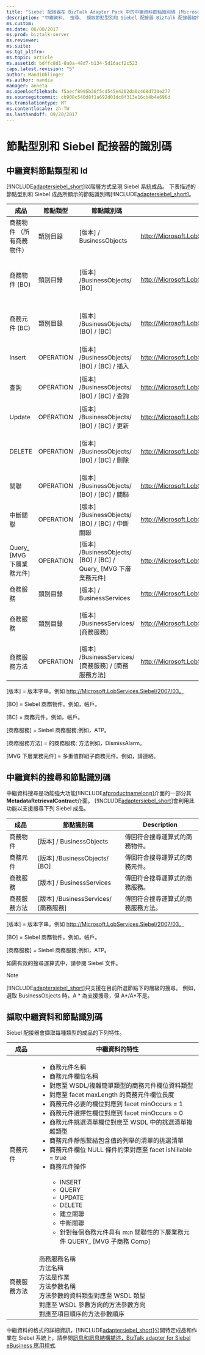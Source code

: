 ```yaml
---
title: "Siebel 配接器在 BizTalk Adapter Pack 中的中繼資料節點識別碼 |Microsoft 文件"
description: "中繼資料、 搜尋、 擷取節點型別和 Siebel 配接器-BizTalk 配接器組件 (BAP) 中公開的 Siebel 元件中使用的識別碼"
ms.custom: 
ms.date: 06/08/2017
ms.prod: biztalk-server
ms.reviewer: 
ms.suite: 
ms.tgt_pltfrm: 
ms.topic: article
ms.assetid: bdffc8d1-0a0a-48d7-b134-5d16acf2c523
caps.latest.revision: "5"
author: MandiOhlinger
ms.author: mandia
manager: anneta
ms.openlocfilehash: f5aecf8995b30f5cd545e4202da0c468d730e277
ms.sourcegitcommit: cb908c540d8f1a692d01dc8f313e16cb4b4e696d
ms.translationtype: MT
ms.contentlocale: zh-TW
ms.lasthandoff: 09/20/2017
---
```

# <a name="node-types-and-ids-for-the-siebel-adapter"></a>節點型別和 Siebel 配接器的識別碼

## <a name="metadata-node-types-and-ids"></a>中繼資料節點類型和 Id 
 [!INCLUDE[adaptersiebel_short](../../includes/adaptersiebel-short-md.md)]以階層方式呈現 Siebel 系統成品。 下表描述的節點型別和 Siebel 成品所顯示的節點識別碼[!INCLUDE[adaptersiebel_short](../../includes/adaptersiebel-short-md.md)]。  
  
|成品|節點類型|節點識別碼|範例|Description|  
|--------------|---------------|-------------|-------------|-----------------|  
|商務物件 （所有商務物件）|類別目錄|[版本] / BusinessObjects|http://Microsoft.LobServices.Siebel/2007/03/BusinessObjects|傳回所有的商務物件。|  
|商務物件 (BO)|類別目錄|[版本] /BusinessObjects/ [BO]|http://Microsoft.LobServices.Siebel/2007/03/BusinessObjects/Account|傳回與指定的商務物件相關聯的所有商務元件。|  
|商務元件 (BC)|類別目錄|[版本] /BusinessObjects/ [BO] / [BC]|http://Microsoft.LobServices.Siebel/2007/03/BusinessObjects/Account/Account|傳回與指定的商務元件相關聯的所有作業。|  
|Insert|OPERATION|[版本] /BusinessObjects/ [BO] / [BC] / 插入|http://Microsoft.LobServices.Siebel/2007/03/BusinessObjects/Account/Account/Insert|傳回指定的商務元件的插入作業。|  
|查詢|OPERATION|[版本] /BusinessObjects/ [BO] / [BC] / 查詢|http://Microsoft.LobServices.Siebel/2007/03/BusinessObjects/Account/Account/Query|傳回指定的商務元件的查詢作業。|  
|Update|OPERATION|[版本] /BusinessObjects/ [BO] / [BC] / 更新|http://Microsoft.LobServices.Siebel/2007/03/BusinessObjects/Account/Account/Update|傳回指定的商務元件的更新作業。|  
|DELETE|OPERATION|[版本] /BusinessObjects/ [BO] / [BC] / 刪除|http://Microsoft.LobServices.Siebel/2007/03/BusinessObjects/Account/Account/Delete|傳回指定的商務元件上的刪除作業。|  
|關聯|OPERATION|[版本] /BusinessObjects/ [BO] / [BC] / 關聯|http://Microsoft.LobServices.Siebel/2007/03/BusinessObjects/Account/Account/Associate|傳回指定的商務元件關聯的作業。|  
|中斷關聯|OPERATION|[版本] /BusinessObjects/ [BO] / [BC] / 中斷關聯|http://Microsoft.LobServices.Siebel/2007/03/BusinessObjects/Account/Account/Dissociate|傳回指定的商務元件中斷的作業。|  
|Query_ [MVG 下層業務元件]|OPERATION|[版本] /BusinessObjects/ [BO] / [BC] / Query_ [MVG 下層業務元件]|http://Microsoft.LobServices.Siebel/2007/03/BusinessObjects/Account/Account/Query_Contact|傳回的下層業務元件的查詢作業|  
|商務服務|類別目錄|[版本] / BusinessServices|http://Microsoft.LobServices.Siebel/2007/03/BusinessServices|傳回所有商務服務。|  
|商務服務|類別目錄|[版本] /BusinessServices/ [商務服務]|http://Microsoft.LobServices.Siebel/2007/03/BusinessServices/ATP|傳回指定的商務服務的所有商務方法。|  
|商務服務方法|OPERATION|[版本] /BusinessServices/ [商務服務] / [商務服務方法]|http://Microsoft.LobServices.Siebel/2007/03/BusinessServices/ATP/ATPRunCheck|傳回指定的商務服務方法。|  
  
 [版本] = 版本字串。例如 http://Microsoft.LobServices.Siebel/2007/03。  
  
 [BO] = Siebel 商務物件。例如，帳戶。  
  
 [BC] = 商務元件。例如，帳戶。  
  
 [商務服務] = Siebel 商務服務;例如，ATP。  
  
 [商務服務方法] = 的商務服務; 方法例如，DismissAlarm。  
  
 [MVG 下層業務元件] = 多重值群組子商務元件。例如，請連絡。  
  
## <a name="metadata-search-and-node-ids"></a>中繼資料的搜尋和節點識別碼  
 中繼資料搜尋是功能強大功能[!INCLUDE[afproductnamelong](../../includes/afproductnamelong-md.md)]介面的一部分其**MetadataRetrievalContract**介面。 [!INCLUDE[adaptersiebel_short](../../includes/adaptersiebel-short-md.md)]會利用此功能以支援搜尋下列 Siebel 成品。  
  
|成品|節點識別碼|Description|  
|--------------|-------------|-----------------|  
|商務物件|[版本] / BusinessObjects|傳回符合搜尋運算式的商務物件。|  
|商務元件|[版本] /BusinessObjects/ [BO]|傳回符合搜尋運算式的商務元件。|  
|商務服務|[版本] / BusinessServices|傳回符合搜尋運算式的商務服務。|  
|商務服務方法|[版本] /BusinessServices/ [商務服務]|傳回符合搜尋運算式的商務服務方法。|  
  
 [版本] = 版本字串。例如 http://Microsoft.LobServices.Siebel/2007/03。  
  
 [BO] = Siebel 商務物件。例如，帳戶。  
  
 [商務服務] = Siebel 商務服務;例如，ATP。  
  
 如需有效的搜尋運算式中，請參閱 Siebel 文件。  
  
> [!NOTE]
>  [!INCLUDE[adaptersiebel_short](../../includes/adaptersiebel-short-md.md)]只支援在目前所選節點下的層級的搜尋。  例如，選取 BusinessObjects 時，A * 為支援搜尋，但 A\*/A\*不是。  
  
## <a name="metadata-retrieval-and-node-ids"></a>擷取中繼資料和節點識別碼  
 Siebel 配接器會擷取每種類型的成品的下列特性。  
  
|成品|中繼資料的特性|  
|--------------|------------------------------|  
|商務元件|<ul><li>商務元件名稱</li><li>商務元件欄位名稱</li><li>對應至 WSDL/複雜簡單類型的商務元件欄位資料類型</li><li>對應至 facet maxLength 的商務元件欄位長度</li><li>商務元件必要的欄位對應到 facet minOccurs = 1</li><li>商務元件選擇性欄位對應到 facet minOccurs = 0</li><li>商務元件挑選清單欄位對應至 WSDL 中的挑選清單複雜類型</li><li>商務元件靜態繫結包含值的列舉的清單的挑選清單</li><li>商務元件欄位 NULL 條件約束對應至 facet isNillable = true</li><li>商務元件操作<br /><br /> <ul><li>INSERT</li><li>QUERY</li><li>UPDATE</li><li>DELETE</li><li>建立關聯</li><li>中斷關聯</li><li>針對每個商務元件具有 m:n 關聯性的下層業務元件 QUERY_ [MVG 子商務 Comp]</li></ul></li></ul>|  
|商務服務方法|商務服務名稱<br />方法名稱<br />方法是作業<br />方法參數名稱<br />方法參數的資料類型對應至 WSDL 類型<br />對應至 WSDL 參數方向的方法參數方向<br />對應至項目順序的方法參數順序|  
  
 中繼資料的格式的詳細資訊，[!INCLUDE[adaptersiebel_short](../../includes/adaptersiebel-short-md.md)]公開特定成品和作業在 Siebel 系統上，請參閱[訊息和訊息結構描述，BizTalk adapter for Siebel eBusiness 應用程式](../../adapters-and-accelerators/adapter-siebel/messages-and-message-schemas-for-siebel-adapter-in-biztalk.md).  
  